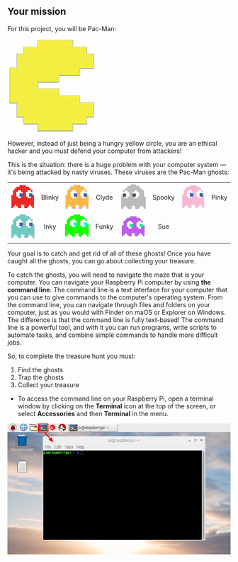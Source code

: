 ## Your mission

For this project, you will be Pac-Man:

![Pacman Image](images/pacmancharacter.png)

However, instead of just being a hungry yellow circle, you are an ethical hacker and you must defend your computer from attackers!

This is the situation: there is a huge problem with your computer system — it's being attacked by nasty viruses. These viruses are the Pac-Man ghosts:

|                                              |           |                                              |           |                                              |           |                                              |           |
| :------------------------------------------: | :-------: | :------------------------------------------: | :-------: | :------------------------------------------: | :-------: | :------------------------------------------: | :-------: |
| ![Blinky Ghost](images/ghostblinky.png)      | Blinky    | ![Clyde Ghost](images/ghostclyde.png)        | Clyde     | ![Spooky Ghost](images/ghostspooky.png)      | Spooky    | ![Pinky Ghost](images/ghostpinky.png)        | Pinky     |
| ![Inky Ghost](images/ghostinky.png)          | Inky      | ![Funky Ghost](images/ghostfunky.png)        | Funky     | ![Sue Ghost](images/ghostsue.jpg)            | Sue       |
|                                              |

Your goal is to catch and get rid of all of these ghosts! Once you have caught all the ghosts, you can go about collecting your treasure.

To catch the ghosts, you will need to navigate the maze that is your computer. You can navigate your Raspberry Pi computer by using **the command line**. The command line is a text interface for your computer that you can use to give commands to the computer's operating system. From the command line, you can navigate through files and folders on your computer, just as you would with Finder on maOS or Explorer on Windows. The difference is that the command line is fully text-based! The command line is a powerful tool, and with it you can run programs, write scripts to automate tasks, and combine simple commands to handle more difficult jobs.

So, to complete the treasure hunt you must:

1. Find the ghosts
1. Trap the ghosts
1. Collect your treasure

+ To access the command line on your Raspberry Pi, open a terminal window by clicking on the **Terminal** icon at the top of the screen, or select **Accessories** and then **Terminal** in the menu.


![Find Terminal](images/find-terminal.png)
